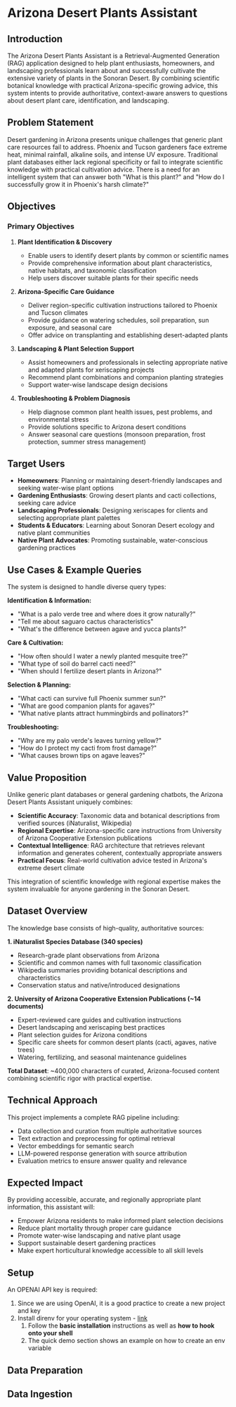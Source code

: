 # Arizona Desert Plants Assistant

## Introduction

The Arizona Desert Plants Assistant is a Retrieval-Augmented Generation (RAG) application designed to help plant enthusiasts, homeowners, and landscaping professionals learn about and successfully cultivate the extensive variety of plants in the Sonoran Desert. By combining scientific botanical knowledge with practical Arizona-specific growing advice, this system intents to provide authoritative, context-aware answers to questions about desert plant care, identification, and landscaping.

## Problem Statement

Desert gardening in Arizona presents unique challenges that generic plant care resources fail to address. Phoenix and Tucson gardeners face extreme heat, minimal rainfall, alkaline soils, and intense UV exposure. Traditional plant databases either lack regional specificity or fail to integrate scientific knowledge with practical cultivation advice. There is a need for an intelligent system that can answer both "What is this plant?" and "How do I successfully grow it in Phoenix's harsh climate?"

## Objectives

### Primary Objectives

1. **Plant Identification & Discovery**
   - Enable users to identify desert plants by common or scientific names
   - Provide comprehensive information about plant characteristics, native habitats, and taxonomic classification
   - Help users discover suitable plants for their specific needs

2. **Arizona-Specific Care Guidance**
   - Deliver region-specific cultivation instructions tailored to Phoenix and Tucson climates
   - Provide guidance on watering schedules, soil preparation, sun exposure, and seasonal care
   - Offer advice on transplanting and establishing desert-adapted plants

3. **Landscaping & Plant Selection Support**
   - Assist homeowners and professionals in selecting appropriate native and adapted plants for xeriscaping projects
   - Recommend plant combinations and companion planting strategies
   - Support water-wise landscape design decisions

4. **Troubleshooting & Problem Diagnosis**
   - Help diagnose common plant health issues, pest problems, and environmental stress
   - Provide solutions specific to Arizona desert conditions
   - Answer seasonal care questions (monsoon preparation, frost protection, summer stress management)

## Target Users

- **Homeowners**: Planning or maintaining desert-friendly landscapes and seeking water-wise plant options
- **Gardening Enthusiasts**: Growing desert plants and cacti collections, seeking care advice
- **Landscaping Professionals**: Designing xeriscapes for clients and selecting appropriate plant palettes
- **Students & Educators**: Learning about Sonoran Desert ecology and native plant communities
- **Native Plant Advocates**: Promoting sustainable, water-conscious gardening practices

## Use Cases & Example Queries

The system is designed to handle diverse query types:

**Identification & Information:**
- "What is a palo verde tree and where does it grow naturally?"
- "Tell me about saguaro cactus characteristics"
- "What's the difference between agave and yucca plants?"

**Care & Cultivation:**
- "How often should I water a newly planted mesquite tree?"
- "What type of soil do barrel cacti need?"
- "When should I fertilize desert plants in Arizona?"

**Selection & Planning:**
- "What cacti can survive full Phoenix summer sun?"
- "What are good companion plants for agaves?"
- "What native plants attract hummingbirds and pollinators?"

**Troubleshooting:**
- "Why are my palo verde's leaves turning yellow?"
- "How do I protect my cacti from frost damage?"
- "What causes brown tips on agave leaves?"

## Value Proposition

Unlike generic plant databases or general gardening chatbots, the Arizona Desert Plants Assistant uniquely combines:

- **Scientific Accuracy**: Taxonomic data and botanical descriptions from verified sources (iNaturalist, Wikipedia)
- **Regional Expertise**: Arizona-specific care instructions from University of Arizona Cooperative Extension publications
- **Contextual Intelligence**: RAG architecture that retrieves relevant information and generates coherent, contextually appropriate answers
- **Practical Focus**: Real-world cultivation advice tested in Arizona's extreme desert climate

This integration of scientific knowledge with regional expertise makes the system invaluable for anyone gardening in the Sonoran Desert.

## Dataset Overview

The knowledge base consists of high-quality, authoritative sources:

**1. iNaturalist Species Database (340 species)**
- Research-grade plant observations from Arizona
- Scientific and common names with full taxonomic classification
- Wikipedia summaries providing botanical descriptions and characteristics
- Conservation status and native/introduced designations

**2. University of Arizona Cooperative Extension Publications (~14 documents)**
- Expert-reviewed care guides and cultivation instructions
- Desert landscaping and xeriscaping best practices
- Plant selection guides for Arizona conditions
- Specific care sheets for common desert plants (cacti, agaves, native trees)
- Watering, fertilizing, and seasonal maintenance guidelines

**Total Dataset**: ~400,000 characters of curated, Arizona-focused content combining scientific rigor with practical expertise.

## Technical Approach

This project implements a complete RAG pipeline including:
- Data collection and curation from multiple authoritative sources
- Text extraction and preprocessing for optimal retrieval
- Vector embeddings for semantic search
- LLM-powered response generation with source attribution
- Evaluation metrics to ensure answer quality and relevance

## Expected Impact

By providing accessible, accurate, and regionally appropriate plant information, this assistant will:
- Empower Arizona residents to make informed plant selection decisions
- Reduce plant mortality through proper care guidance
- Promote water-wise landscaping and native plant usage
- Support sustainable desert gardening practices
- Make expert horticultural knowledge accessible to all skill levels

## Setup
An OPENAI API key is required:
1. Since we are using OpenAI, it is a good practice to create a new project and key
2. Install direnv for your operating system - [link](https://direnv.net/docs/installation.html)
    1. Follow the **basic installation** instructions as well as **how to hook onto your shell**
    2. The quick demo section shows an example on how to create an env variable


## Data Preparation

## Data Ingestion

## 
